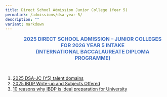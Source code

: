 ```yaml
---
title: Direct School Admission Junior College (Year 5)
permalink: /admissions/dsa-year-5/
description: ""
variant: markdown
---
```

<p align="center" style="margin-left: 36.0pt; text-align: center;" class="x_MsoNormal"><strong><span style="font-size: 12.0pt; color: #4472c4;">2025 DIRECT SCHOOL ADMISSION – JUNIOR COLLEGES</span></strong><br>
<strong><span style="font-size: 12.0pt; color: #4472c4;">FOR 2026 YEAR 5 INTAKE</span></strong><br>
<strong><span style="font-size: 12.0pt; color: #4472c4;">(INTERNATIONAL BACCALAUREATE DIPLOMA PROGRAMME)</span></strong></p>

<p>
<br>
</p>

1.   [2025 DSA-JC (Y5) talent domains](/files/Admissions/2025/2025_DSA_Sec__Y1__talent_domains.pdf)
2.  [2025 IBDP Write-up and Subjects Offered](/files/Admissions/2025/2025_IBDP_Write_up_and_Subj_Offered.pdf)
3.  [10 reasons why IBDP is ideal preparation for University](/files/Admissions/2025/10_reasons_why_IBDP_is_ideal_preparation_for_University.pdf)